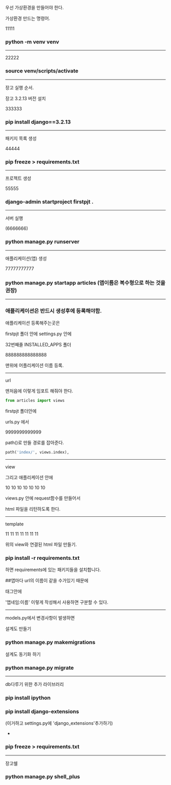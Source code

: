 우선 가상환경을 만들어야 한다.

가상환경 만드는 명령어.

11111

### python -m venv venv

---



22222

### source venv/scripts/activate

---



장고 실행 순서.

장고 3.2.13 버전 설치

333333

### pip install django==3.2.13

---



패키지 목록 생성

44444

### pip freeze > requirements.txt

---



프로젝트 생성

55555

### django-admin startproject firstpjt .

---



서버 실행

(6666666)

### python manage.py runserver

---



애플리케이션(앱) 생성



77777777777

### python manage.py startapp articles  (앱이름은 복수형으로 하는 것을 권장)

---

### 애플리케이션은 반드시 생성후에 등록해야함.

애플리케이션 등록해주는곳은

firstpjt 폴더 안에 settings.py 안에

32번째줄 INSTALLED_APPS 폴더

888888888888888

맨위에 어플리케이션 이름 등록.

---

url

맨처음에  이렇게 임포트 해줘야 한다.

```python
from articles import views
```

firstpjt 폴더안에

urls.py 에서 

9999999999999

path()로  만들 경로를 잡아준다.

```python
path('index/', views.index),
```



---

view

그리고 애플리케이션 안에

10 10 10 10 10 10 10

views.py 안에 request함수를 만들어서

html 파일을 리턴하도록 한다.



---

template

11 11 11 11 11 11 11

위의 view와 연결된 html 파일 만들기.



### pip install -r requirements.txt

하면 requirements에 있는 패키지들을 설치합니다.



##앱마다 url의 이름이 같을 수가있기 때문에

태그안에

'앱네임:이름' 이렇게 작성해서 사용하면 구분할 수 있다.

---

models.py에서 변경사항이 발생하면



설계도 만들기

### python manage.py makemigrations



설계도 동기화 하기

### python manage.py migrate

------------

db다루기 위한 추가 라이브러리

### pip install ipython

### pip install django-extensions

(이거하고 settings.py에 'django_extensions'추가하기)

+

### pip freeze > requirements.txt

---

장고쉘

### python manage.py shell_plus
